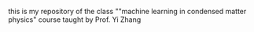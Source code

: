 this is my repository of the class ""machine learning in condensed matter physics" course taught by Prof. Yi Zhang
